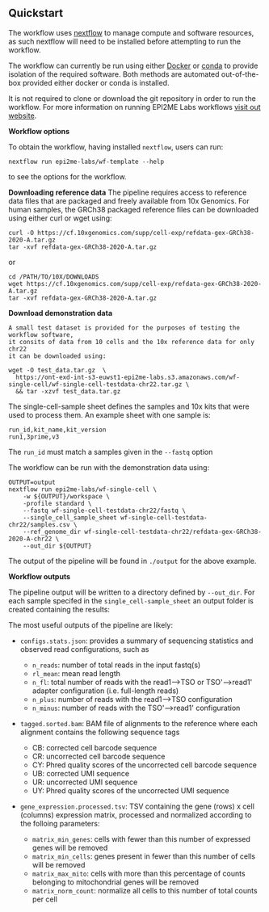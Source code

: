 ## Quickstart

The workflow uses [nextflow](https://www.nextflow.io/) to manage compute and 
software resources, as such nextflow will need to be installed before attempting
to run the workflow.

The workflow can currently be run using either
[Docker](https://www.docker.com/products/docker-desktop) or
[conda](https://docs.conda.io/en/latest/miniconda.html) to provide isolation of
the required software. Both methods are automated out-of-the-box provided
either docker or conda is installed.

It is not required to clone or download the git repository in order to run the workflow.
For more information on running EPI2ME Labs workflows [visit out website](https://labs.epi2me.io/wfindex).

**Workflow options**

To obtain the workflow, having installed `nextflow`, users can run:

```
nextflow run epi2me-labs/wf-template --help
```

to see the options for the workflow.

**Downloading reference data**
The pipeline requires access to reference data files that are packaged and freely available from 10x Genomics. For human samples, the GRCh38 packaged reference files can be downloaded using either curl or wget using:

```
curl -O https://cf.10xgenomics.com/supp/cell-exp/refdata-gex-GRCh38-2020-A.tar.gz
tar -xvf refdata-gex-GRCh38-2020-A.tar.gz
```

or 
```
cd /PATH/TO/10X/DOWNLOADS
wget https://cf.10xgenomics.com/supp/cell-exp/refdata-gex-GRCh38-2020-A.tar.gz
tar -xvf refdata-gex-GRCh38-2020-A.tar.gz
```

**Download demonstration data**
```
A small test dataset is provided for the purposes of testing the workflow software,
it consits of data from 10 cells and the 10x reference data for only chr22
it can be downloaded using:

wget -O test_data.tar.gz  \
  https://ont-exd-int-s3-euwst1-epi2me-labs.s3.amazonaws.com/wf-single-cell/wf-single-cell-testdata-chr22.tar.gz \
  && tar -xzvf test_data.tar.gz
```

The single-cell-sample sheet defines the samples and 10x kits that were used to process them. 
An example sheet with one sample is:
```
run_id,kit_name,kit_version
run1,3prime,v3
```

The `run_id` must match a samples given in the `--fastq` option

The workflow can be run with the demonstration data using:

```
OUTPUT=output
nextflow run epi2me-labs/wf-single-cell \
    -w ${OUTPUT}/workspace \
    -profile standard \
    --fastq wf-single-cell-testdata-chr22/fastq \
    --single_cell_sample_sheet wf-single-cell-testdata-chr22/samples.csv \
    --ref_genome_dir wf-single-cell-testdata-chr22/refdata-gex-GRCh38-2020-A-chr22 \
    --out_dir ${OUTPUT}
```

The output of the pipeline will be found in `./output` for the above
example. 

**Workflow outputs**

The pipeline output will be written to a directory defined by ``--out_dir``. 
For each sample specifed in the `single_cell-sample_sheet`  an output folder is created containing the results:


The most useful outputs of the pipeline are likely:

* ``configs.stats.json``: provides a summary of sequencing statistics and observed read configurations, such as

  - ``n_reads``: number of total reads in the input fastq(s)
  - ``rl_mean``: mean read length
  - ``n_fl``: total number of reads with the read1-->TSO or TSO'-->read1' adapter configuration (i.e. full-length reads)
  - ``n_plus``: number of reads with the read1-->TSO configuration
  - ``n_minus``: number of reads with the TSO'-->read1' configuration

* ``tagged.sorted.bam``: BAM file of alignments to the reference where each alignment contains the following sequence tags

  - CB: corrected cell barcode sequence
  - CR: uncorrected cell barcode sequence
  - CY: Phred quality scores of the uncorrected cell barcode sequence
  - UB: corrected UMI sequence
  - UR: uncorrected UMI sequence
  - UY: Phred quality scores of the uncorrected UMI sequence

* ``gene_expression.processed.tsv``: TSV containing the gene (rows) x cell (columns) expression matrix, processed and normalized according to the folloing parameters:

  - ``matrix_min_genes``: cells with fewer than this number of expressed genes will be removed
  - ``matrix_min_cells``: genes present in fewer than this number of cells will be removed
  - ``matrix_max_mito``: cells with more than this percentage of counts belonging to mitochondrial genes will be removed
  - ``matrix_norm_count``: normalize all cells to this number of total counts per cell
